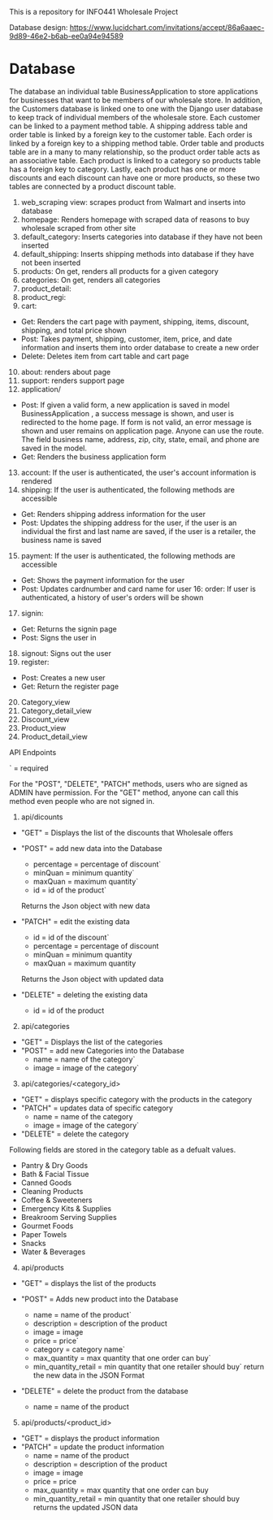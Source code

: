 This is a repository for INFO441 Wholesale Project

Database design: https://www.lucidchart.com/invitations/accept/86a6aaec-9d89-46e2-b6ab-ee0a94e94589


# Database
The database an individual table
BusinessApplication to store applications for businesses that want to be members of
our wholesale store. In addition, the Customers database is linked one to one with the
Django user database to keep track of individual members of the wholesale store. Each
customer can be linked to a payment method table. A shipping address table and order table
is linked by a foreign key to the customer table. Each order is linked by a foreign key to
a shipping method table. Order table and products table are in a many to many relationship, so the product order table acts as an associative table. Each product is linked to a category so products table has a foreign key to category. Lastly, each product has one or more discounts and each discount can have one or more products, so these two tables are connected by a product discount table.

1. web_scraping view: scrapes product from Walmart and inserts into database
2. homepage: Renders homepage with scraped data of reasons to buy wholesale scraped from other site
3. default_category: Inserts categories into database if they have not been inserted
4. default_shipping: Inserts shipping methods into database if they have not been inserted
5. products: On get, renders all products for a given category
6. categories: On get, renders all categories
7. product_detail:
8. product_regi:
9. cart:
* Get: Renders the cart page with payment, shipping, items, discount, shipping, and total price shown
* Post: Takes payment, shipping, customer, item, price, and date information and inserts them into order database to create a new order
* Delete: Deletes item from cart table and cart page
10. about: renders about page
11. support: renders support page
12. application/
* Post: If given a valid form, a new application is saved in model BusinessApplication
        , a success message is shown, and user is redirected to the home page. If form
        is not valid, an error message is shown and user remains on application page. Anyone
        can use the route. The field business name, address, zip, city, state, email, and
        phone are saved in the model.
* Get: Renders the business application form
13. account: If the user is authenticated, the user's account information is rendered
14. shipping: If the user is authenticated, the following methods are accessible
* Get: Renders shipping address information for the user
* Post: Updates the shipping address for the user, if the user is an individual the first and last name are saved, if the user is a retailer, the business name is saved
15. payment: If the user is authenticated, the following methods are accessible
* Get: Shows the payment information for the user
* Post: Updates cardnumber and card name for user
16: order: If user is authenticated, a history of user's orders will be shown
17. signin: 
* Get: Returns the signin page
* Post: Signs the user in
18. signout: Signs out the user
19. register: 
* Post: Creates a new user
* Get: Return the register page
20. Category_view
21. Category_detail_view
22. Discount_view
23. Product_view
24. Product_detail_view


         




API Endpoints

\` = required

For the "POST", "DELETE", "PATCH" methods, users who are signed as ADMIN have permission.
For the "GET" method, anyone can call this method even people who are not signed in.

1. api/dicounts
  * "GET" = Displays the list of the discounts that Wholesale offers
  * "POST" = add new data into the Database
    * percentage = percentage of discount`
    * minQuan = minimum quantity`
    * maxQuan = maximum quantity`
    * id = id of the product`

    Returns the Json object with new data
  * "PATCH" = edit the existing data
    * id = id of the discount`
    * percentage = percentage of discount
    * minQuan = minimum quantity
    * maxQuan = maximum quantity

    Returns the Json object with updated data
    
  * "DELETE" = deleting the existing data
    * id = id of the product

2. api/categories
  * "GET" = Displays the list of the categories
  * "POST" = add new Categories into the Database
    * name = name of the category`
    * image = image of the category`

3. api/categories/<category_id>
  * "GET" = displays specific category with the products in the category
  * "PATCH" = updates data of specific category
    * name = name of the category
    * image = image of the category`
  * "DELETE" = delete the category

Following fields are stored in the category table as a defualt values.
* Pantry & Dry Goods
* Bath & Facial Tissue
* Canned Goods
* Cleaning Products
* Coffee & Sweeteners
* Emergency Kits & Supplies
* Breakroom Serving Supplies
* Gourmet Foods
* Paper Towels
* Snacks
* Water & Beverages

4. api/products
  * "GET" = displays the list of the products
  * "POST" = Adds new product into the Database
    * name = name of the product`
    * description = description of the product
    * image = image
    * price = price`
    * category = category name`
    * max_quantity = max quantity that one order can buy`
    * min_quantity_retail = min quantity that one retailer should buy`
    return the new data in the JSON Format
    
  * "DELETE" = delete the product from the database
    * name = name of the product


5. api/products/<product_id>
  * "GET" = displays the product information
  * "PATCH" = update the product information
    * name = name of the product
    * description = description of the product
    * image = image
    * price = price
    * max_quantity = max quantity that one order can buy
    * min_quantity_retail = min quantity that one retailer should buy
    returns the updated JSON data
